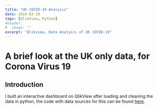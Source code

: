 ```yaml
---
title: "UK COVID-19 Analysis"
date: 2019-03-29
tags: [QlikView, Python]
#header:
#  image: ""
excerpt: "Qlikview, Data Analysis of UK COVID-19"
---
```


# A brief look at the UK only data, for Corona Virus 19

## Introduction
I built an interactive dashboard on QlikView after loading and cleaning the data in python, the code with data sources for this can be found [here](https://github.com/dilfyg/COVID-19-GitHub/blob/master/uk-data-cleaning.py).

##
